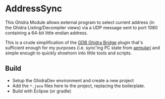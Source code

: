 # AddressSync

This Ghidra Module allows external program to select current address (in the Ghidra Listing/Decompiler views) via a UDP message sent to port 1080 containing a 64-bit little endian address.

This is a crude simplification of the [GDB Ghidra Bridge](https://github.com/Comsecuris/gdbghidra) plugin that's sufficient enough for my purposes (i.e. sync'ing PC state from [aemulari](https://github.com/jynik/aemulari) and simple enough to quickly shoehorn into little tools and scripts.

## Build

* Setup the GhidraDev environment and create a new project
* Add the `*.java` files here to the project, replacing the boilerplate.
* Build with Eclipse (or gradle)
